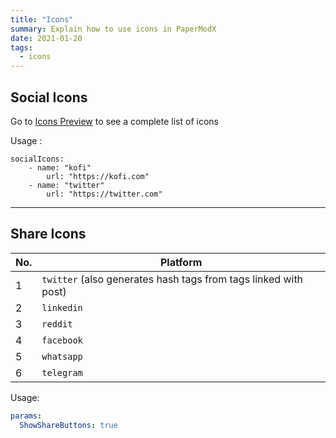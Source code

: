 ```yaml
---
title: "Icons"
summary: Explain how to use icons in PaperModX
date: 2021-01-20
tags:
  - icons
---
```


## Social Icons

Go to [Icons Preview](icons_preview) to see a complete list of icons

Usage :

```
socialIcons:
    - name: "kofi"
        url: "https://kofi.com"
    - name: "twitter"
        url: "https://twitter.com"
```

---

## Share Icons

| No. | Platform                                                        |
| --- | --------------------------------------------------------------- |
| 1   | `twitter` (also generates hash tags from tags linked with post) |
| 2   | `linkedin`                                                      |
| 3   | `reddit`                                                        |
| 4   | `facebook`                                                      |
| 5   | `whatsapp`                                                      |
| 6   | `telegram`                                                      |

Usage:

```yml
params:
  ShowShareButtons: true
```
